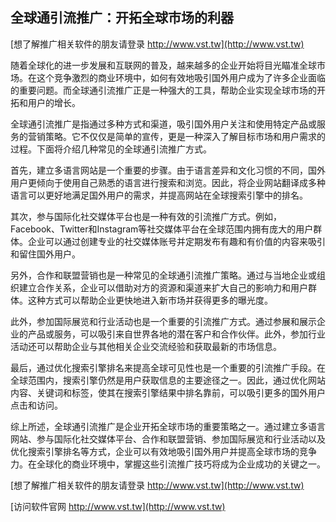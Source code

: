 ## **全球通引流推广：开拓全球市场的利器**

[想了解推广相关软件的朋友请登录 http://www.vst.tw](http://www.vst.tw)

随着全球化的进一步发展和互联网的普及，越来越多的企业开始将目光瞄准全球市场。在这个竞争激烈的商业环境中，如何有效地吸引国外用户成为了许多企业面临的重要问题。而全球通引流推广正是一种强大的工具，帮助企业实现全球市场的开拓和用户的增长。

全球通引流推广是指通过多种方式和渠道，吸引国外用户关注和使用特定产品或服务的营销策略。它不仅仅是简单的宣传，更是一种深入了解目标市场和用户需求的过程。下面将介绍几种常见的全球通引流推广方式。

首先，建立多语言网站是一个重要的步骤。由于语言差异和文化习惯的不同，国外用户更倾向于使用自己熟悉的语言进行搜索和浏览。因此，将企业网站翻译成多种语言可以更好地满足国外用户的需求，并提高网站在全球搜索引擎中的排名。

其次，参与国际化社交媒体平台也是一种有效的引流推广方式。例如，Facebook、Twitter和Instagram等社交媒体平台在全球范围内拥有庞大的用户群体。企业可以通过创建专业的社交媒体账号并定期发布有趣和有价值的内容来吸引和留住国外用户。

另外，合作和联盟营销也是一种常见的全球通引流推广策略。通过与当地企业或组织建立合作关系，企业可以借助对方的资源和渠道来扩大自己的影响力和用户群体。这种方式可以帮助企业更快地进入新市场并获得更多的曝光度。

此外，参加国际展览和行业活动也是一个重要的引流推广方式。通过参展和展示企业的产品或服务，可以吸引来自世界各地的潜在客户和合作伙伴。此外，参加行业活动还可以帮助企业与其他相关企业交流经验和获取最新的市场信息。

最后，通过优化搜索引擎排名来提高全球可见性也是一个重要的引流推广手段。在全球范围内，搜索引擎仍然是用户获取信息的主要途径之一。因此，通过优化网站内容、关键词和标签，使其在搜索引擎结果中排名靠前，可以吸引更多的国外用户点击和访问。

综上所述，全球通引流推广是企业开拓全球市场的重要策略之一。通过建立多语言网站、参与国际化社交媒体平台、合作和联盟营销、参加国际展览和行业活动以及优化搜索引擎排名等方式，企业可以有效地吸引国外用户并提高全球市场的竞争力。在全球化的商业环境中，掌握这些引流推广技巧将成为企业成功的关键之一。

[想了解推广相关软件的朋友请登录 http://www.vst.tw](http://www.vst.tw)


[访问软件官网 http://www.vst.tw](http://www.vst.tw)
